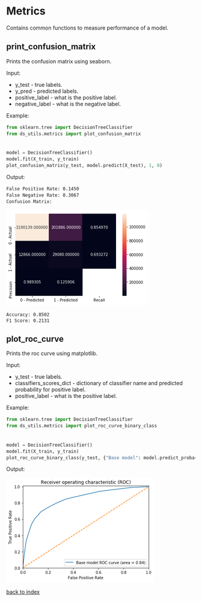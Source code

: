 # Metrics
Contains common functions to measure performance of a model. 
## print_confusion_matrix
Prints the confusion matrix using seaborn.

Input:
* y_test - true labels.
* y_pred - predicted labels.
* positive_label - what is the positive label.
* negative_label - what is the negative label.

Example:
```python
from sklearn.tree import DecisionTreeClassifier
from ds_utils.metrics import plot_confusion_matrix


model = DecisionTreeClassifier()
model.fit(X_train, y_train)
plot_confusion_matrix(y_test, model.predict(X_test), 1, 0)
```

Output:
```bash
False Positive Rate: 0.1450
False Negative Rate: 0.3067
Confusion Matrix:
```
![confusion_matrix](images/confusion_matrix.png)
```
Accuracy: 0.8502
F1 Score: 0.2131
```

## plot_roc_curve
Prints the roc curve using matplotlib.

Input:
* y_test - true labels.
* classifiers_scores_dict - dictionary of classifier name and predicted probability for positive label.
* positive_label - what is the positive label.

Example:
```python
from sklearn.tree import DecisionTreeClassifier
from ds_utils.metrics import plot_roc_curve_binary_class


model = DecisionTreeClassifier()
model.fit(X_train, y_train)
plot_roc_curve_binary_class(y_test, {"Base model": model.predict_proba(X_test)[:, 1]}, 1)
```

Output:

![roc_curve](images/roc_curve.png)

[back to index](index.md)